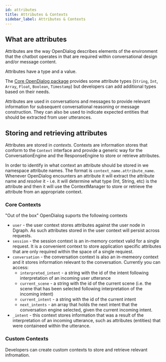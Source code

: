 ```yaml
---
id: attributes
title: Attributes & Contexts
sidebar_label: Attributes & Contexts
---
```


## What are attributes
Attributes are the way OpenDialog describes elements of the environment that the chatbot operates in that are required within conversational design and/or message content.

Attributes have a type and a value.

The [Core OpenDialog package](https://github.com/opendialogai/core/tree/develop/src/Attribute) provides some attribute types (`String`, `Int`, `Array`, `Float`, `Boolean`, `Timestamp`) but developers can add additional types based on their needs.

Attributes are used in conversations and messages to provide relevant information for subsequent conversational reasoning or message construction. They can also be used to indicate expected entities that should be extracted from user utterances. 

## Storing and retrieving attributes
Attributes are stored in _contexts_. Contexts are information stores that conform to the `Context` interface and provide a generic way for the ConversationEngine and the ResponseEngine to store or retrieve attributes. 

In order to identify in what context an attribute should be stored in we namespace attribute names. The format is `context_name.attribute_name`. Whenever OpenDialog encounters an attribute it will extract the attribute name and _resolve_ it - i.e. it will determine what type (Int, String, etc) is the attribute and then it will use the ContextManager to store or retrieve the attribute from an appropriate context. 

### Core Contexts
"Out of the box" OpenDialog suports the following contexts
+ `user` - the user context stores attributes against the user node in Dgraph. As such attributes stored in the user context will persist across requests. 
+ `session` - the session context is an in-memory context valid for a single request. It is a convenient context to store application specific attributes that are only required within the space of a single requiest.
+ `conversation` - the conversation context is also an in-memeory context and it stores information relevant to the conversation. Currently you can access:
    + `interpreted_intent` - a string with the id of the intent following interpretation of an incoming user utterance
    + `current_scene` - a string with the id of the current scene (i.e. the scene that has been selected following interpretation of the incoming intent)
    + `current_intent` - a string with the id of the current intent
    + `next_intents` - an array that holds the next intent that the conversation engine selected, given the current incoming intent.
+ `_intent` - this context stores information that was a result of the interpretation of an incoming utterance, such as attributes (entities) that were containeed within the utterance.

### Custom Contexts
Developers can create custom contexts to store and retrieve relevant infromation. 

